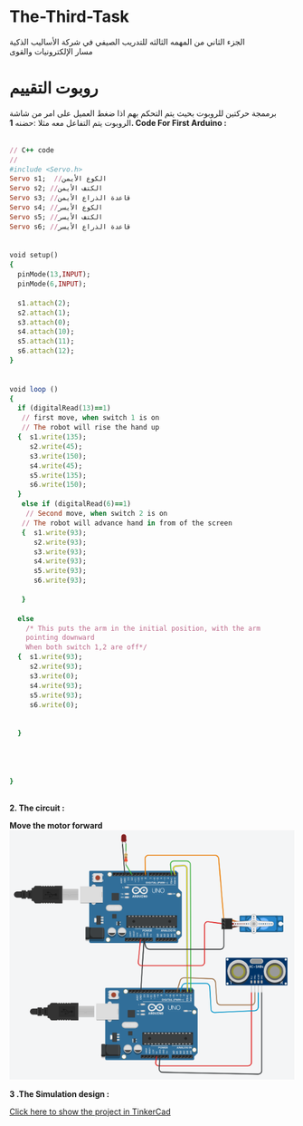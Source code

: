 
# The-Third-Task
الجزء الثاني من المهمه الثالثه للتدريب الصيفي في شركة الأساليب الذكية  
مسار الإلكترونيات والقوى


# روبوت التقييم
برممجة حركتين للروبوت بحيث يتم التحكم بهم اذا ضغط العميل على امر من شاشة الروبوت يتم التفاعل معه مثلا :حضنه 
**1.  Code For First Arduino :**

```ruby

// C++ code
//
#include <Servo.h>
Servo s1;  //الكوع الأيمن
Servo s2; //الكتف الأيمن
Servo s3; //قاعدة الذراع الأيمن
Servo s4; //الكوع الأيسر
Servo s5; //الكتف الأيسر
Servo s6; //قاعدة الذراع الأيسر


void setup()
{
  pinMode(13,INPUT);
  pinMode(6,INPUT);
  
  s1.attach(2);
  s2.attach(1);
  s3.attach(0);
  s4.attach(10);
  s5.attach(11);
  s6.attach(12);
}
    

void loop ()
{ 
  if (digitalRead(13)==1)
   // first move, when switch 1 is on 
   // The robot will rise the hand up
  {  s1.write(135);
     s2.write(45);
     s3.write(150);
     s4.write(45);
     s5.write(135);
     s6.write(150);
  }
   else if (digitalRead(6)==1)
    // Second move, when switch 2 is on 
   // The robot will advance hand in from of the screen 
   {  s1.write(93);
      s2.write(93);
      s3.write(93);
      s4.write(93);
      s5.write(93);
      s6.write(93);
   
   }
  
  else 
    /* This puts the arm in the initial position, with the arm
    pointing downward
    When both switch 1,2 are off*/
  {  s1.write(93);
     s2.write(93);
     s3.write(0);
     s4.write(93);
     s5.write(93);
     s6.write(0);
  
  
  }

     


}
 
```


**2. The circuit  :**

**Move the motor forward**
![Circuit](https://github.com/AbdulazizAlhasil/Summer-Training/blob/main/The%20third%20task/Controlling_RobotArm_using_UltrasonicSensor.png?raw=true)



**3 .The Simulation design  :**

[Click here to show the project in TinkerCad](https://www.tinkercad.com/things/klgma9W4OOI-copy-of-robot-arm-servo/editel?tenant=circuits)





